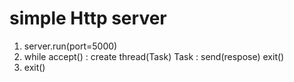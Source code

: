 # simple Http server

1. server.run(port=5000)
2. while accept() :
	create thread(Task)
		Task :
			send(respose)
			exit()
3. exit()
